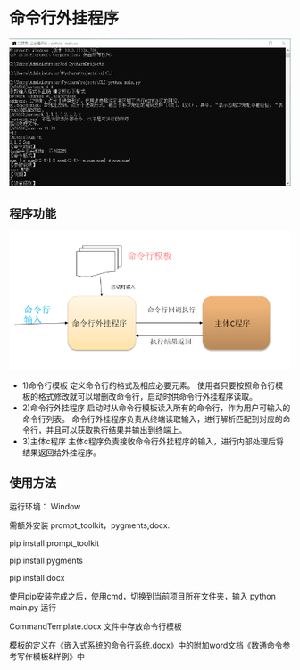 # 命令行外挂程序
![image](https://github.com/ustcfjh/CommandLine-tag-on-service/blob/master/interface.png)

## 程序功能
![image](https://github.com/ustcfjh/CommandLine-tag-on-service/blob/master/img.png)

* 1)命令行模板
定义命令行的格式及相应必要元素。
使用者只要按照命令行模板的格式修改就可以增删改命令行，启动时供命令行外挂程序读取。
* 2)命令行外挂程序
启动时从命令行模板读入所有的命令行，作为用户可输入的命令行列表。
命令行外挂程序负责从终端读取输入，进行解析匹配到对应的命令行，并且可以获取执行结果并输出到终端上。
* 3)主体c程序
主体c程序负责接收命令行外挂程序的输入，进行内部处理后将结果返回给外挂程序。


## 使用方法

运行环境： Window

需额外安装 prompt_toolkit，pygments,docx.

pip install prompt_toolkit

pip install pygments

pip install docx

使用pip安装完成之后，使用cmd，切换到当前项目所在文件夹，输入 python main.py 运行 

CommandTemplate.docx 文件中存放命令行模板

模板的定义在《嵌入式系统的命令行系统.docx》中的附加word文档《数通命令参考写作模板&样例》中

